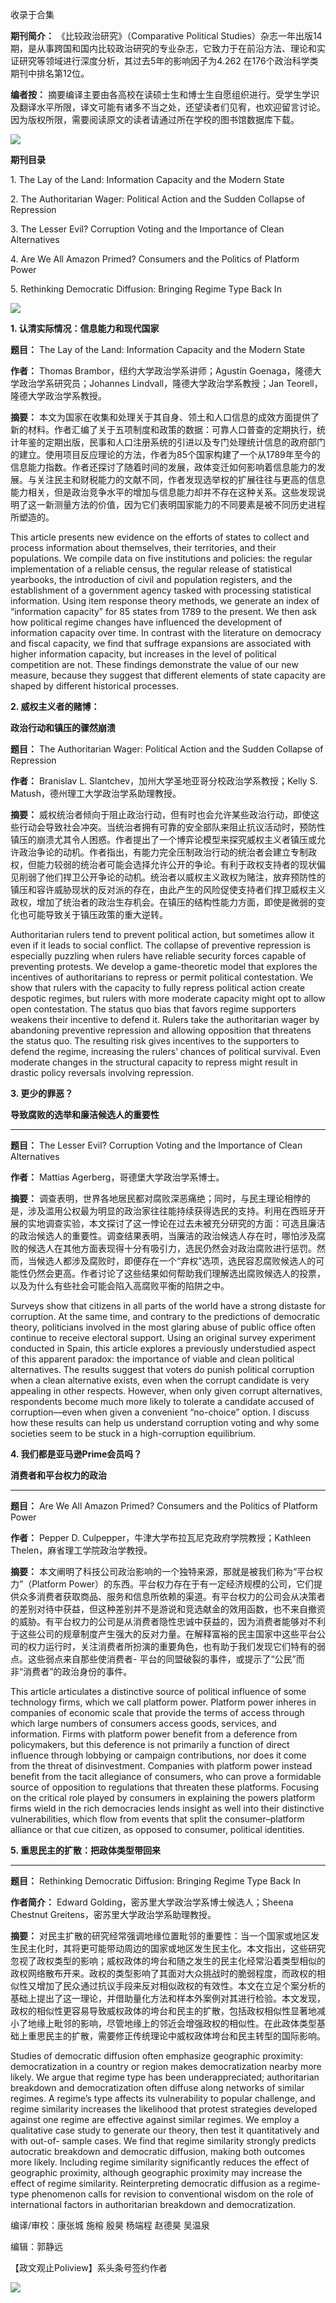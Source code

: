 

收录于合集

**期刊简介：** 《比较政治研究》（Comparative Political
Studies）杂志一年出版14期，是从事跨国和国内比较政治研究的专业杂志，它致力于在前沿方法、理论和实证研究等领域进行深度分析，其过去5年的影响因子为4.262
在176个政治科学类期刊中排名第12位。

  

 **编者按：**
摘要编译主要由各高校在读硕士生和博士生自愿组织进行。受学生学识及翻译水平所限，译文可能有诸多不当之处，还望读者们见宥，也欢迎留言讨论。因为版权所限，需要阅读原文的读者请通过所在学校的图书馆数据库下载。

![](/images/345/2.jpeg)

  

  

 **期刊目录**

  

  

1\. The Lay of the Land: Information Capacity and the Modern State

  

2\. The Authoritarian Wager: Political Action and the Sudden Collapse of
Repression

  

3\. The Lesser Evil? Corruption Voting and the Importance of Clean
Alternatives

  

4\. Are We All Amazon Primed? Consumers and the Politics of Platform Power

  

5\. Rethinking Democratic Diffusion: Bringing Regime Type Back In

  

  

![](/images/345/3.png)

  

  
  
  

  

  

  

 **1\. 认清实际情况：信息能力和现代国家**

  

  

 **题目：** The Lay of the Land: Information Capacity and the Modern State

  

 **作者：** Thomas Brambor，纽约大学政治学系讲师；Agustín Goenaga，隆德大学政治学系研究员；Johannes
Lindvall，隆德大学政治学系教授；Jan Teorell，隆德大学政治学系教授。

  

 **摘要：**
本文为国家在收集和处理关于其自身、领土和人口信息的成效方面提供了新的材料。作者汇编了关于五项制度和政策的数据：可靠人口普查的定期执行，统计年鉴的定期出版，民事和人口注册系统的引进以及专门处理统计信息的政府部门的建立。使用项目反应理论的方法，作者为85个国家构建了一个从1789年至今的信息能力指数。作者还探讨了随着时间的发展，政体变迁如何影响着信息能力的发展。与关注民主和财税能力的文献不同，作者发现选举权的扩展往往与更高的信息能力相关，但是政治竞争水平的增加与信息能力却并不存在这种关系。这些发现说明了这一新测量方法的价值，因为它们表明国家能力的不同要素是被不同历史进程所塑造的。

  

This article presents new evidence on the efforts of states to collect and
process information about themselves, their territories, and their
populations. We compile data on five institutions and policies: the regular
implementation of a reliable census, the regular release of statistical
yearbooks, the introduction of civil and population registers, and the
establishment of a government agency tasked with processing statistical
information. Using item response theory methods, we generate an index of
“information capacity” for 85 states from 1789 to the present. We then ask how
political regime changes have influenced the development of information
capacity over time. In contrast with the literature on democracy and fiscal
capacity, we find that suffrage expansions are associated with higher
information capacity, but increases in the level of political competition are
not. These findings demonstrate the value of our new measure, because they
suggest that different elements of state capacity are shaped by different
historical processes.

  

  

  
  
  

  

  

  

 **2\. 威权主义者的赌博：**

 **政治行动和镇压的骤然崩溃**

  

  

 **题目：** The Authoritarian Wager: Political Action and the Sudden Collapse of
Repression

  

 **作者：** Branislav L. Slantchev，加州大学圣地亚哥分校政治学系教授；Kelly S.
Matush，德州理工大学政治学系助理教授。

  

 **摘要：**
威权统治者倾向于阻止政治行动，但有时也会允许某些政治行动，即使这些行动会导致社会冲突。当统治者拥有可靠的安全部队来阻止抗议活动时，预防性镇压的崩溃尤其令人困惑。作者提出了一个博弈论模型来探究威权主义者镇压或允许政治争论的动机。作者指出，有能力完全压制政治行动的统治者会建立专制政权，但能力较弱的统治者可能会选择允许公开的争论。有利于政权支持者的现状偏见削弱了他们捍卫公开争论的动机。统治者以威权主义政权为赌注，放弃预防性的镇压和容许威胁现状的反对派的存在，由此产生的风险促使支持者们捍卫威权主义政权，增加了统治者的政治生存机会。在镇压的结构性能力方面，即使是微弱的变化也可能导致关于镇压政策的重大逆转。

  

Authoritarian rulers tend to prevent political action, but sometimes allow it
even if it leads to social conflict. The collapse of preventive repression is
especially puzzling when rulers have reliable security forces capable of
preventing protests. We develop a game-theoretic model that explores the
incentives of authoritarians to repress or permit political contestation. We
show that rulers with the capacity to fully repress political action create
despotic regimes, but rulers with more moderate capacity might opt to allow
open contestation. The status quo bias that favors regime supporters weakens
their incentive to defend it. Rulers take the authoritarian wager by
abandoning preventive repression and allowing opposition that threatens the
status quo. The resulting risk gives incentives to the supporters to defend
the regime, increasing the rulers’ chances of political survival. Even
moderate changes in the structural capacity to repress might result in drastic
policy reversals involving repression.

  

  

  
  
  

  

  

  

 **3\. 更少的罪恶？**

 **导致腐败的选举和廉洁候选人的重要性**

  

  

 ****

 **题目：** The Lesser Evil? Corruption Voting and the Importance of Clean
Alternatives

  

 **作者：** Mattias Agerberg，哥德堡大学政治学系博士。

  

 **摘要：**
调查表明，世界各地居民都对腐败深恶痛绝；同时，与民主理论相悖的是，涉及滥用公权最为明显的政治家往往能持续获得选民的支持。利用在西班牙开展的实地调查实验，本文探讨了这一悖论在过去未被充分研究的方面：可选且廉洁的政治候选人的重要性。调查结果表明，当廉洁的政治候选人存在时，哪怕涉及腐败的候选人在其他方面表现得十分有吸引力，选民仍然会对政治腐败进行惩罚。然而，当候选人都涉及腐败时，即便存在一个“弃权”选项，选民容忍腐败候选人的可能性仍然会更高。作者讨论了这些结果如何帮助我们理解选出腐败候选人的投票，以及为什么有些社会可能会陷入高腐败平衡的陷阱之中。

  

Surveys show that citizens in all parts of the world have a strong distaste
for corruption. At the same time, and contrary to the predictions of
democratic theory, politicians involved in the most glaring abuse of public
office often continue to receive electoral support. Using an original survey
experiment conducted in Spain, this article explores a previously understudied
aspect of this apparent paradox: the importance of viable and clean political
alternatives. The results suggest that voters do punish political corruption
when a clean alternative exists, even when the corrupt candidate is very
appealing in other respects. However, when only given corrupt alternatives,
respondents become much more likely to tolerate a candidate accused of
corruption—even when given a convenient “no-choice” option. I discuss how
these results can help us understand corruption voting and why some societies
seem to be stuck in a high-corruption equilibrium.

  

  

  
  
  

  

  

  

 **4\. 我们都是亚马逊Prime会员吗？**

 **消费者和平台权力的政治**

  

  

 ****

 **题目：** Are We All Amazon Primed? Consumers and the Politics of Platform
Power

  

 **作者：** Pepper D. Culpepper，牛津大学布拉瓦尼克政府学院教授；Kathleen Thelen，麻省理工学院政治学教授。

  

 **摘要：** 本文阐明了科技公司政治影响的一个独特来源，那就是被我们称为“平台权力”（Platform
Power）的东西。平台权力存在于有一定经济规模的公司，它们提供众多消费者获取商品、服务和信息所依赖的渠道。有平台权力的公司会从决策者的差别对待中获益，但这种差别并不是游说和竞选献金的效用函数，也不来自撤资的威胁。有平台权力的公司是从消费者隐性忠诚中获益的，因为消费者能够对不利于这些公司的规章制度产生强大的反对力量。在解释富裕的民主国家中这些平台公司的权力运行时，关注消费者所扮演的重要角色，也有助于我们发现它们特有的弱点。这些弱点来自那些使消费者-
平台的同盟破裂的事件，或提示了“公民”而非“消费者”的政治身份的事件。

  

This article articulates a distinctive source of political influence of some
technology firms, which we call platform power. Platform power inheres in
companies of economic scale that provide the terms of access through which
large numbers of consumers access goods, services, and information. Firms with
platform power benefit from a deference from policymakers, but this deference
is not primarily a function of direct influence through lobbying or campaign
contributions, nor does it come from the threat of disinvestment. Companies
with platform power instead benefit from the tacit allegiance of consumers,
who can prove a formidable source of opposition to regulations that threaten
these platforms. Focusing on the critical role played by consumers in
explaining the powers platform firms wield in the rich democracies lends
insight as well into their distinctive vulnerabilities, which flow from events
that split the consumer–platform alliance or that cue citizen, as opposed to
consumer, political identities.

  

  

  
  
  

  

  

  

 **5\. 重思民主的扩散：把政体类型带回来**

  

  

 ****

 **题目：** Rethinking Democratic Diffusion: Bringing Regime Type Back In

  

 **作者简介：** Edward Golding，密苏里大学政治学系博士候选人；Sheena Chestnut
Greitens，密苏里大学政治学系助理教授。

  

 **摘要：**
对民主扩散的研究经常强调地缘位置毗邻的重要性：当一个国家或地区发生民主化时，其将更可能带动周边的国家或地区发生民主化。本文指出，这些研究忽视了政权类型的影响；威权政体的垮台和随之发生的民主化经常沿着类型相似的政权网络散布开来。政权的类型影响了其面对大众挑战时的脆弱程度，而政权的相似性又增加了民众通过抗议手段来反对相似政权的有效性。本文在立足个案分析的基础上提出了这一理论，并借助量化方法和样本外案例对其进行检验。本文发现，政权的相似性更容易导致威权政体的垮台和民主的扩散，包括政权相似性显著地减小了地缘上毗邻的影响，尽管地缘上的邻近会增强政权的相似性。在此政体类型基础上重思民主的扩散，需要修正传统理论中威权政体垮台和民主转型的国际影响。

  

Studies of democratic diffusion often emphasize geographic proximity:
democratization in a country or region makes democratization nearby more
likely. We argue that regime type has been underappreciated; authoritarian
breakdown and democratization often diffuse along networks of similar regimes.
A regime’s type affects its vulnerability to popular challenge, and regime
similarity increases the likelihood that protest strategies developed against
one regime are effective against similar regimes. We employ a qualitative case
study to generate our theory, then test it quantitatively and with out-of-
sample cases. We find that regime similarity strongly predicts autocratic
breakdown and democratic diffusion, making both outcomes more likely.
Including regime similarity significantly reduces the effect of geographic
proximity, although geographic proximity may increase the effect of regime
similarity. Reinterpreting democratic diffusion as a regime-type phenomenon
calls for revision to conventional wisdom on the role of international factors
in authoritarian breakdown and democratization.

  

编译/审校：康张城 施榕 殷昊 杨端程 赵德昊 吴温泉

编辑：郭静远

【政文观止Poliview】系头条号签约作者

  

![](/images/345/4.jpeg)

  

